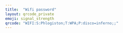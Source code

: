 ```yaml
---
title:  "Wifi password"
layout: qrcode_private
emoji: signal_strength
qrcode: "WIFI:S:Phlogiston;T:WPA;P:disco=inferno;;"
---
```

